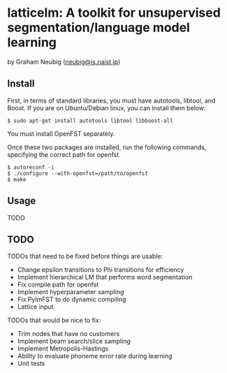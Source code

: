 latticelm: A toolkit for unsupervised segmentation/language model learning
==============================================================================
by Graham Neubig (neubig@is.naist.jp)

Install
-------

First, in terms of standard libraries, you must have autotools, libtool, and Boost. If
you are on Ubuntu/Debian linux, you can install them below:

    $ sudo apt-get install autotools libtool libboost-all

You must install OpenFST separately.

Once these two packages are installed, run the following commands, specifying the
correct path for openfst.

    $ autoreconf -i
    $ ./configure --with-openfst=/path/to/openfst
    $ make

Usage
-----

TODO

TODO
----

TODOs that need to be fixed before things are usable:

* Change epsilon transitions to Phi transitions for efficiency
* Implement hierarchical LM that performs word segmentation
* Fix compile path for openfst
* Implement hyperparameter sampling
* Fix PylmFST to do dynamic compiling
* Lattice input

TODOs that would be nice to fix:

* Trim nodes that have no customers
* Implement beam search/slice sampling
* Implement Metropolis-Hastings
* Ability to evaluate phoneme error rate during learning
* Unit tests
